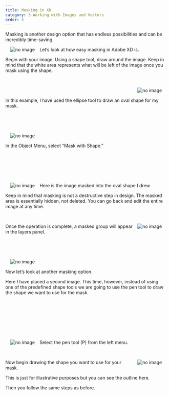 ```yaml
---
title: Masking in XD
category: 3-Working with Images and Vectors
order: 5
---
```


Masking is another design option that has endless possibilities and can be incredibly time-saving.  

<img style="padding: 0px 15px;float:left;" src="https://iwilfried.github.io/Adobe-XD-eBook/images/XD-Mask-01.png" alt="no image"/>Let’s look at how easy masking in Adobe XD is.

Begin with your image. Using a shape tool, draw around the image. Keep in mind that the white area represents what will be left of the image once you mask using the shape.

&nbsp;   

<img style="padding: 0px 15px;float:right;" src="https://iwilfried.github.io/Adobe-XD-eBook/images/XD-Mask-02.png" alt="no image"/>  

&nbsp;   


In this example, I have used the ellipse tool to draw an oval shape for my mask.  

&nbsp;   

&nbsp;   


<img style="padding: 0px 15px;float:left;" src="https://iwilfried.github.io/Adobe-XD-eBook/images/XD-Mask-03.png" alt="no image"/>  

&nbsp;   

In the Object Menu, select “Mask with Shape.”   

&nbsp;   

&nbsp;   

&nbsp;   


<img style="padding: 0px 15px;float:left;" src="https://iwilfried.github.io/Adobe-XD-eBook/images/XD-Mask-04.png" alt="no image"/>Here is the image masked into the oval shape I drew.

Keep in mind that masking is not a destructive step in design. The masked area is essentially hidden, not deleted. You can go back and edit the entire image at any time.  

&nbsp;   

<img style="padding: 0px 15px;float:right;" src="https://iwilfried.github.io/Adobe-XD-eBook/images/XD-Mask-05.png" alt="no image"/>  

Once the operation is complete, a masked group will appear in the layers panel.  

&nbsp;   

&nbsp;   

<img style="padding: 0px 15px;float:left;" src="https://iwilfried.github.io/Adobe-XD-eBook/images/XD-Mask-06.png" alt="no image"/>  

&nbsp;   


Now let’s look at another masking option.

Here I have placed a second image. This time, however, instead of using one of the predefined shape tools we are going to use the pen tool to draw the shape we want to use for the mask.


&nbsp;   

&nbsp;   

&nbsp;   

&nbsp;   

<img style="padding: 0px 15px;float:left;" src="https://iwilfried.github.io/Adobe-XD-eBook/images/XD-Mask-07.png" alt="no image"/>  

Select the pen tool (P) from the left menu.  

&nbsp;   

<img style="padding: 0px 15px;float:right;" src="https://iwilfried.github.io/Adobe-XD-eBook/images/XD-Mask-08.png" alt="no image"/>  

Now begin drawing the shape you want to use for your mask.

This is just for illustrative purposes but you can see the outline here.

Then you follow the same steps as before.

&nbsp;   

&nbsp;   

